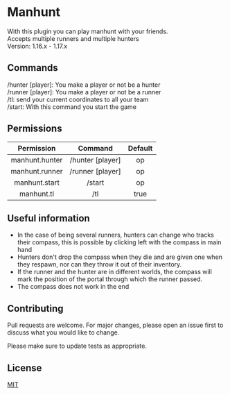 # Manhunt
With this plugin you can play manhunt with your friends.\
Accepts multiple runners and multiple hunters\
Version: 1.16.x - 1.17.x

## Commands
/hunter [player]: You make a player or not be a hunter\
/runner [player]: You make a player or not be a runner\
/tl: send your current coordinates to all your team\
/start: With this command you start the game

## Permissions
| Permission        | Command           | Default  |
| :-------------: |:-------------:| :-----:           |
| manhunt.hunter      | /hunter [player] | op      |
| manhunt.runner      | /runner [player] | op      |
| manhunt.start       | /start           | op      |
| manhunt.tl      | /tl | true    |

## Useful information
* In the case of being several runners, hunters can change who tracks their compass, this is possible by clicking left with the compass in main hand
* Hunters don't drop the compass when they die and are given one when they respawn, nor can they throw it out of their inventory.
* If the runner and the hunter are in different worlds, the compass will mark the position of the portal through which the runner passed.
* The compass does not work in the end

## Contributing
Pull requests are welcome. For major changes, please open an issue first to discuss what you would like to change.

Please make sure to update tests as appropriate.

## License
[MIT](https://choosealicense.com/licenses/mit/)
